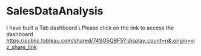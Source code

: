 # SalesDataAnalysis

I have built a Tab dashboard \ Please click on the link to access the dashboard
https://public.tableau.com/shared/74SG5QBF5?:display_count=n&:origin=viz_share_link
